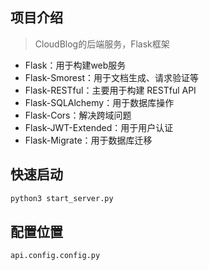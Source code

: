 ## 项目介绍

> CloudBlog的后端服务，Flask框架

- Flask：用于构建web服务
- Flask-Smorest：用于文档生成、请求验证等
- Flask-RESTful：主要用于构建 RESTful API
- Flask-SQLAlchemy：用于数据库操作
- Flask-Cors：解决跨域问题
- Flask-JWT-Extended：用于用户认证
- Flask-Migrate：用于数据库迁移


## 快速启动

```bash
python3 start_server.py
```

## 配置位置

```
api.config.config.py
```
